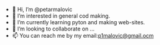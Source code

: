 - 👋 Hi, I’m @petarmalovic
- 👀 I’m interested in general cod making.
- 🌱 I’m currently learning pyton and making web-sites.
- 💞️ I’m looking to collaborate on ...
- 📫 You can reach me by my email:p1malovic@gmail.ocm

<!---
petarmalovic/petarmalovic is a ✨ special ✨ repository because its `README.md` (this file) appears on your GitHub profile.
You can click the Preview link to take a look at your changes.
--->

